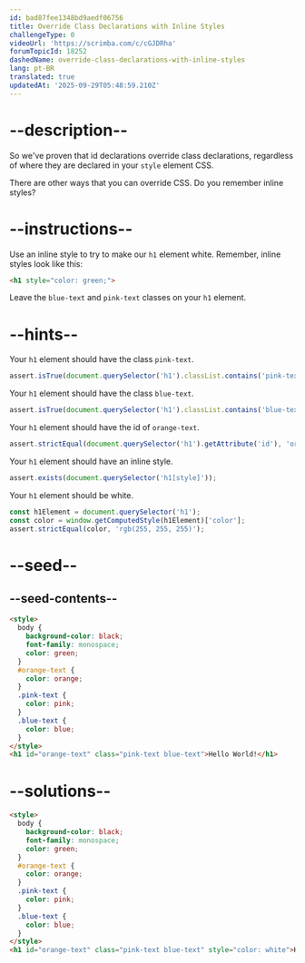 ```yaml
---
id: bad87fee1348bd9aedf06756
title: Override Class Declarations with Inline Styles
challengeType: 0
videoUrl: 'https://scrimba.com/c/cGJDRha'
forumTopicId: 18252
dashedName: override-class-declarations-with-inline-styles
lang: pt-BR
translated: true
updatedAt: '2025-09-29T05:48:59.210Z'
---
```


# --description--

So we've proven that id declarations override class declarations, regardless of where they are declared in your `style` element CSS.

There are other ways that you can override CSS. Do you remember inline styles?

# --instructions--

Use an inline style to try to make our `h1` element white. Remember, inline styles look like this:

```html
<h1 style="color: green;">
```

Leave the `blue-text` and `pink-text` classes on your `h1` element.

# --hints--

Your `h1` element should have the class `pink-text`.

```js
assert.isTrue(document.querySelector('h1').classList.contains('pink-text'));
```

Your `h1` element should have the class `blue-text`.

```js
assert.isTrue(document.querySelector('h1').classList.contains('blue-text'));
```

Your `h1` element should have the id of `orange-text`.

```js
assert.strictEqual(document.querySelector('h1').getAttribute('id'), 'orange-text');
```

Your `h1` element should have an inline style.

```js
assert.exists(document.querySelector('h1[style]'));
```

Your `h1` element should be white.

```js
const h1Element = document.querySelector('h1');
const color = window.getComputedStyle(h1Element)['color']; 
assert.strictEqual(color, 'rgb(255, 255, 255)');
```

# --seed--

## --seed-contents--

```html
<style>
  body {
    background-color: black;
    font-family: monospace;
    color: green;
  }
  #orange-text {
    color: orange;
  }
  .pink-text {
    color: pink;
  }
  .blue-text {
    color: blue;
  }
</style>
<h1 id="orange-text" class="pink-text blue-text">Hello World!</h1>
```

# --solutions--

```html
<style>
  body {
    background-color: black;
    font-family: monospace;
    color: green;
  }
  #orange-text {
    color: orange;
  }
  .pink-text {
    color: pink;
  }
  .blue-text {
    color: blue;
  }
</style>
<h1 id="orange-text" class="pink-text blue-text" style="color: white">Hello World!</h1>
```
